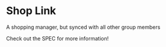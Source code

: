 # Shop Link
A shopping manager, but synced with all other group members

Check out the SPEC for more information!

